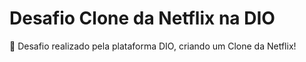 # Desafio Clone da Netflix na DIO

:red_circle: Desafio realizado pela plataforma DIO, criando um Clone da Netflix!

